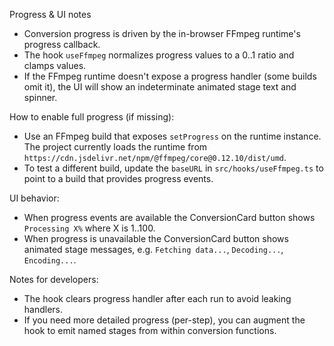 Progress & UI notes

- Conversion progress is driven by the in-browser FFmpeg runtime's progress callback.
- The hook `useFfmpeg` normalizes progress values to a 0..1 ratio and clamps values.
- If the FFmpeg runtime doesn't expose a progress handler (some builds omit it), the UI will show an indeterminate animated stage text and spinner.

How to enable full progress (if missing):

- Use an FFmpeg build that exposes `setProgress` on the runtime instance. The project currently loads the runtime from `https://cdn.jsdelivr.net/npm/@ffmpeg/core@0.12.10/dist/umd`.
- To test a different build, update the `baseURL` in `src/hooks/useFfmpeg.ts` to point to a build that provides progress events.

UI behavior:

- When progress events are available the ConversionCard button shows `Processing X%` where X is 1..100.
- When progress is unavailable the ConversionCard button shows animated stage messages, e.g. `Fetching data...`, `Decoding...`, `Encoding...`.

Notes for developers:

- The hook clears progress handler after each run to avoid leaking handlers.
- If you need more detailed progress (per-step), you can augment the hook to emit named stages from within conversion functions.
